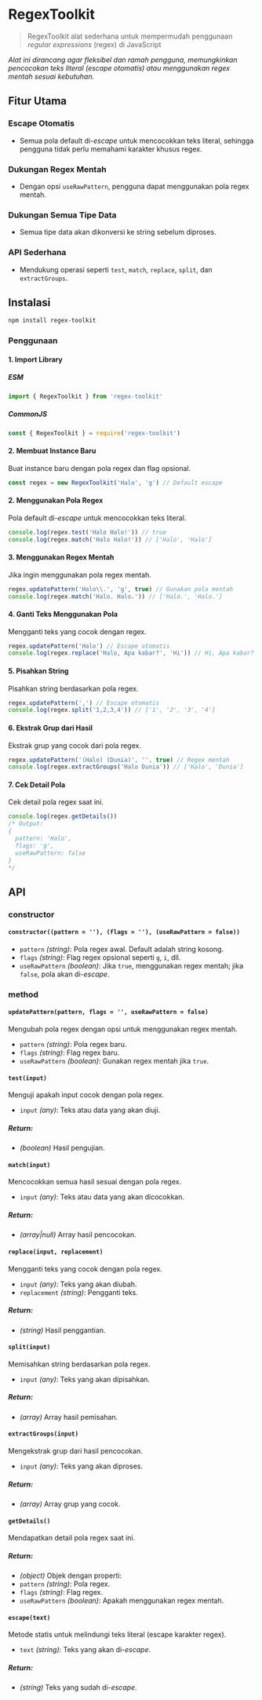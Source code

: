 # RegexToolkit

> RegexToolkit alat sederhana untuk mempermudah penggunaan _regular expressions_ (regex) di JavaScript

_Alat ini dirancang agar fleksibel dan ramah pengguna, memungkinkan pencocokan teks literal (escape otomatis) atau menggunakan regex mentah sesuai kebutuhan._

## Fitur Utama

### Escape Otomatis

- Semua pola default di-_escape_ untuk mencocokkan teks literal, sehingga pengguna tidak perlu memahami karakter khusus regex.

### Dukungan Regex Mentah

- Dengan opsi `useRawPattern`, pengguna dapat menggunakan pola regex mentah.

### Dukungan Semua Tipe Data

- Semua tipe data akan dikonversi ke string sebelum diproses.

### API Sederhana

- Mendukung operasi seperti `test`, `match`, `replace`, `split`, dan `extractGroups`.

## Instalasi

```bash
npm install regex-toolkit
```

### Penggunaan

#### 1. Import Library

##### ESM

```js
import { RegexToolkit } from 'regex-toolkit'
```

##### CommonJS

```js
const { RegexToolkit } = require('regex-toolkit')
```

#### 2. Membuat Instance Baru

Buat instance baru dengan pola regex dan flag opsional.

```js
const regex = new RegexToolkit('Halo', 'g') // Default escape
```

#### 2. Menggunakan Pola Regex

Pola default di-_escape_ untuk mencocokkan teks literal.

```js
console.log(regex.test('Halo Halo!')) // true
console.log(regex.match('Halo Halo!')) // ['Halo', 'Halo']
```

#### 3. Menggunakan Regex Mentah

Jika ingin menggunakan pola regex mentah.

```js
regex.updatePattern('Halo\\.', 'g', true) // Gunakan pola mentah
console.log(regex.match('Halo. Halo.')) // ['Halo.', 'Halo.']
```

#### 4. Ganti Teks Menggunakan Pola

Mengganti teks yang cocok dengan regex.

```js
regex.updatePattern('Halo') // Escape otomatis
console.log(regex.replace('Halo, Apa kabar?', 'Hi')) // Hi, Apa kabar?
```

#### 5. Pisahkan String

Pisahkan string berdasarkan pola regex.

```js
regex.updatePattern(',') // Escape otomatis
console.log(regex.split('1,2,3,4')) // ['1', '2', '3', '4']
```

#### 6. Ekstrak Grup dari Hasil

Ekstrak grup yang cocok dari pola regex.

```js
regex.updatePattern('(Halo) (Dunia)', '', true) // Regex mentah
console.log(regex.extractGroups('Halo Dunia')) // ['Halo', 'Dunia']
```

#### 7. Cek Detail Pola

Cek detail pola regex saat ini.

```js
console.log(regex.getDetails())
/* Output:
{
  pattern: 'Halo',
  flags: 'g',
  useRawPattern: false
}
*/
```

## API

### constructor

#### `constructor((pattern = ''), (flags = ''), (useRawPattern = false))`

- `pattern` _(string)_: Pola regex awal. Default adalah string kosong.
- `flags` _(string)_: Flag regex opsional seperti `g`, `i`, dll.
- `useRawPattern` _(boolean)_: Jika `true`, menggunakan regex mentah; jika `false`, pola akan di-_escape_.

### method

#### `updatePattern(pattern, flags = '', useRawPattern = false)`

Mengubah pola regex dengan opsi untuk menggunakan regex mentah.

- `pattern` _(string)_: Pola regex baru.
- `flags` _(string)_: Flag regex baru.
- `useRawPattern` _(boolean)_: Gunakan regex mentah jika `true`.

#### `test(input)`

Menguji apakah input cocok dengan pola regex.

- `input` _(any)_: Teks atau data yang akan diuji.

##### Return:

- _(boolean)_ Hasil pengujian.

#### `match(input)`

Mencocokkan semua hasil sesuai dengan pola regex.

- `input` _(any)_: Teks atau data yang akan dicocokkan.

##### Return:

- _(array|null)_ Array hasil pencocokan.

#### `replace(input, replacement)`

Mengganti teks yang cocok dengan pola regex.

- `input` _(any)_: Teks yang akan diubah.
- `replacement` _(string)_: Pengganti teks.

##### Return:

- _(string)_ Hasil penggantian.

#### `split(input)`

Memisahkan string berdasarkan pola regex.

- `input` _(any)_: Teks yang akan dipisahkan.

##### Return:

- _(array)_ Array hasil pemisahan.

#### `extractGroups(input)`

Mengekstrak grup dari hasil pencocokan.

- `input` _(any)_: Teks yang akan diproses.

##### Return:

- _(array)_ Array grup yang cocok.

#### `getDetails()`

Mendapatkan detail pola regex saat ini.

##### Return:

- _(object)_ Objek dengan properti:
- `pattern` _(string)_: Pola regex.
- `flags` _(string)_: Flag regex.
- `useRawPattern` _(boolean)_: Apakah menggunakan regex mentah.

#### `escape(text)`

Metode statis untuk melindungi teks literal (escape karakter regex).

- `text` _(string)_: Teks yang akan di-_escape_.

##### Return:

- _(string)_ Teks yang sudah di-_escape_.
